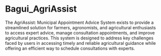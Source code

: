 # Bagui_AgriAssist
The AgriAssist: Municipal Appointment Advice System exists to provide a streamlined solution
for farmers, agronomists, and agricultural enthusiasts to access expert advice, manage
consultation appointments, and improve agricultural practices. This system is designed to
address key challenges faced by users in accessing timely and reliable agricultural guidance
while offering an efficient way to schedule consultations with experts.
